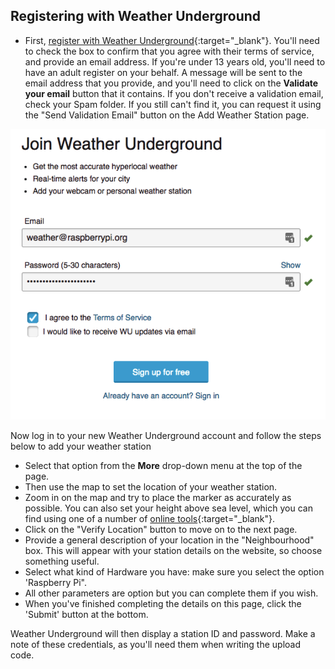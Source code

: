 ## Registering with Weather Underground

- First, [register with Weather Underground](https://www.wunderground.com/signup){:target="_blank"}. You'll need to check the box to confirm that you agree with their terms of service, and provide an email address. If you're under 13 years old, you'll need to have an adult register on your behalf.  A  message will be sent to the email address that you provide, and you'll need to click on the **Validate your email** button that it contains. If you don't receive a validation email, check your Spam folder. If you still can't find it, you can request it using the "Send Validation Email" button on the Add Weather Station page.

![](images/image1.png)

Now log in to your new Weather Underground account and follow the steps below to add your weather station
- Select that option from the **More** drop-down menu at the top of the page.
- Then use the map to set the location of your weather station.
- Zoom in on the map and try to place the marker as accurately as possible. You can also set your height above sea level, which you can find using one of a number of [online tools](https://www.freemaptools.com/elevation-finder.htm){:target="_blank"}.
- Click on the "Verify Location" button to move on to the next page.
- Provide a general description of your location in the "Neighbourhood" box. This will appear with your station details on the website, so choose something useful.
- Select what kind of Hardware you have: make sure you select the option 'Raspberry Pi".
- All other parameters are option but you can complete them if you wish.
- When you've finished completing the details on this page, click the 'Submit' button at the bottom.

Weather Underground will then display a station ID and password. Make a note of these credentials, as you'll need them when writing the upload code.

